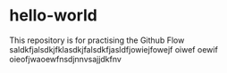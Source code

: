 # hello-world
This repository is for practising the Github Flow
saldkfjalsdkjfklasdkjfalsdkfjasldfjowiejfowejf oiwef oewif oieofjwaoewfnsdjnnvsajjdkfnv
